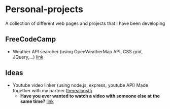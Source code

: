# Personal-projects
A collection of different web pages and projects that I have been developing


FreeCodeCamp
---

- Weather API searcher (using OpenWeatherMap API, CSS grid, JQuery,...) [link](../../tree/master/FreeCodeCamp/WeatherAPI)


Ideas
---

- Youtube video linker (using node.js, express, youtube API) Made together with my partner [therealnosth](https://github.com/therealnosth)
  - **Have you ever wanted to watch a video with someone else at the same time?** [link](../../tree/master/Linked-Youtube-Player)
